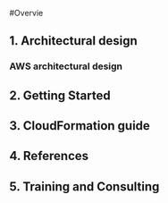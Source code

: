 #Overvie

## 1. Architectural design
### AWS architectural design
## 2. Getting Started
## 3. CloudFormation guide
## 4. References
## 5. Training and Consulting